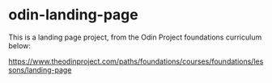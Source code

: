 # odin-landing-page

This is a landing page project, from the Odin Project foundations curriculum below:

https://www.theodinproject.com/paths/foundations/courses/foundations/lessons/landing-page

